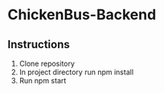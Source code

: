# ChickenBus-Backend

## Instructions
1. Clone repository
2. In project directory run npm install
3. Run npm start
